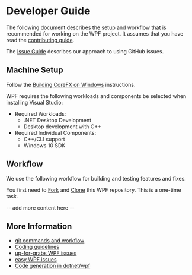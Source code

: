 # Developer Guide

The following document describes the setup and workflow that is recommended for working on the WPF project. It assumes that you have read the [contributing guide](contributing.md).

The [Issue Guide](issue-guide.md) describes our approach to using GitHub issues.

## Machine Setup

Follow the [Building CoreFX on Windows](https://github.com/dotnet/corefx/blob/master/Documentation/building/windows-instructions.md) instructions.

WPF requires the following workloads and  components be selected when installing Visual Studio:

* Required Workloads:
  * .NET Desktop Development
  * Desktop development with C++
* Required Individual Components:
  * C++/CLI support
  * Windows 10 SDK

## Workflow

We use the following workflow for building and testing features and fixes.

You first need to [Fork](https://github.com/dotnet/corefx/wiki/Checking-out-the-code-repository#fork-the-repository) and [Clone](https://github.com/dotnet/corefx/wiki/Checking-out-the-code-repository#clone-the-repository) this WPF repository. This is a one-time task.

-- add more content here --

## More Information

* [git commands and workflow](https://github.com/dotnet/corefx/wiki/git-reference)
* [Coding guidelines](https://github.com/dotnet/corefx/tree/master/Documentation#coding-guidelines)
* [up-for-grabs WPF issues](https://github.com/dotnet/wpf/issues?q=is%3Aopen+is%3Aissue+label%3Aup-for-grabs)
* [easy WPF issues](https://github.com/dotnet/wpf/issues?utf8=%E2%9C%93&q=is%3Aopen+is%3Aissue+label%3Aeasy)
* [Code generation in dotnet/wpf](codegen.md)
